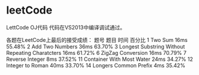 ﻿# leetCode
LettCode OJ代码
代码在VS2013中编译调试通过。

各题在LeetCode上最后的接受成绩：
题号       题目                                                                 时间            百分比
1          Two Sum                                                              16ms            55.48%
2          Add Two Numbers                                                      36ms            63.70%
3          Longest Substring Without Repeating Charatcters                      16ms            61.72%
6          ZigZag Conversion                                                    16ms            70.79%
7          Reverse Integer                                                      8ms             37.52%
11         Container With Most Water                                            24ms            34.27%
12         Integer to Roman                                                     40ms            33.70%
14         Longers Common Prefix                                                4ms             35.42%


